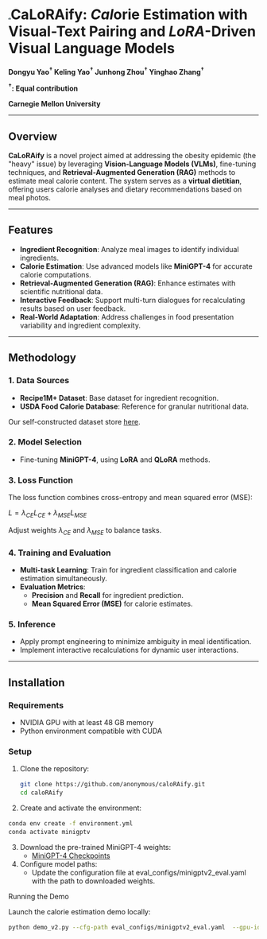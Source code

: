 # <img src="./figs/calmera_icon.png" alt="icon" style="zoom:1%;" />CaLoRAify: *Cal*orie Estimation with Visual-Text Pairing and *LoRA*-Driven Visual Language Models

**Dongyu Yao<sup>&dagger;</sup> Keling Yao<sup>&dagger;</sup> Junhong Zhou<sup>&dagger;</sup> Yinghao Zhang<sup>&dagger;</sup>**

**<sup>&dagger;</sup>: Equal contribution**

**Carnegie Mellon University**

---

## Overview

**CaLoRAify** is a novel project aimed at addressing the obesity epidemic (the "heavy" issue) by leveraging **Vision-Language Models (VLMs)**, fine-tuning techniques, and **Retrieval-Augmented Generation (RAG)** methods to estimate meal calorie content. The system serves as a **virtual dietitian**, offering users calorie analyses and dietary recommendations based on meal photos.

---

## Features

- **Ingredient Recognition**: Analyze meal images to identify individual ingredients.
- **Calorie Estimation**: Use advanced models like **MiniGPT-4** for accurate calorie computations.
- **Retrieval-Augmented Generation (RAG)**: Enhance estimates with scientific nutritional data.
- **Interactive Feedback**: Support multi-turn dialogues for recalculating results based on user feedback.
- **Real-World Adaptation**: Address challenges in food presentation variability and ingredient complexity.

---

## Methodology

### 1. Data Sources

- **Recipe1M+ Dataset**: Base dataset for ingredient recognition.
- **USDA Food Calorie Database**: Reference for granular nutritional data.

Our self-constructed dataset store [here](https://huggingface.co/datasets/Kennyy/Cal_Data/tree/main).

### 2. Model Selection

- Fine-tuning **MiniGPT-4**, using **LoRA** and **QLoRA** methods.

### 3. Loss Function

The loss function combines cross-entropy and mean squared error (MSE):

$L = \lambda_{CE}L_{CE} + \lambda_{MSE}L_{MSE}$

Adjust weights $\lambda_{CE}$ and $\lambda_{MSE}$ to balance tasks.

### 4. Training and Evaluation

- **Multi-task Learning**: Train for ingredient classification and calorie estimation simultaneously.
- **Evaluation Metrics**:
  - **Precision** and **Recall** for ingredient prediction.
  - **Mean Squared Error (MSE)** for calorie estimates.

### 5. Inference

- Apply prompt engineering to minimize ambiguity in meal identification.
- Implement interactive recalculations for dynamic user interactions.

---

## Installation

### Requirements

- NVIDIA GPU with at least 48 GB memory
- Python environment compatible with CUDA

### Setup

1. Clone the repository:
   ```bash
   git clone https://github.com/anonymous/caloRAify.git
   cd caloRAify
   ```

2.	Create and activate the environment:

   ```bash
   conda env create -f environment.yml
   conda activate minigptv
   ```

3.	Download the pre-trained MiniGPT-4 weights:
	- [MiniGPT-4 Checkpoints](https://drive.google.com/file/d/1y01_Vcwzp1jGi9IVOkYkDpn11lXxNKrZ/view?usp=sharing)
4.	Configure model paths:
	-	Update the configuration file at eval_configs/minigptv2_eval.yaml  with the path to downloaded weights.

Running the Demo

Launch the calorie estimation demo locally:
```bash
python demo_v2.py --cfg-path eval_configs/minigptv2_eval.yaml  --gpu-id 0
```
